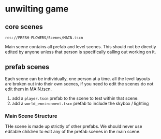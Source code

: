 # unwilting game

## core scenes

`res://FRESH-FLOWERS/Scenes/MAIN.tscn`

Main scene contains all prefab and level scenes. This should not be directly edited by anyone unless that person is specifically calling out working on it. 

## prefab scenes

Each scene can be individually, one person at a time. all the level layouts are broken out into their own scenes, if you need to edit the scenes do not edit them in MAIN.tscn. 

1. add a `player.tscn` prefab to the scene to test within that scene. 
2. add a `world_environment.tscn` prefab to include the skybox / lighting 

### Main Scene Structure

THe scene is made up strictly of other prefabs. We should never use editable children to edit any of the prefab scenes in the main scene.

